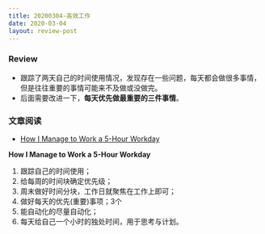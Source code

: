 ```yaml
---
title: 20200304-高效工作
date: 2020-03-04
layout: review-post
---
```


### Review

- 跟踪了两天自己的时间使用情况，发现存在一些问题，每天都会做很多事情，但是往往重要的事情可能来不及做或没做完。
- 后面需要改进一下，**每天优先做最重要的三件事情**。


### 文章阅读
- [How I Manage to Work a 5-Hour Workday](https://forge.medium.com/how-i-manage-to-work-a-5-hour-workday-c633370dcfa3)

**How I Manage to Work a 5-Hour Workday**

1. 跟踪自己的时间使用；
2. 给每周的时间块确定优先级；
3. 周末做好时间分块，工作日就聚焦在工作上即可；
4. 做好每天的优先(重要)事项；3个
5. 能自动化的尽量自动化；
6. 每天给自己一个小时的独处时间，用于思考与计划。
